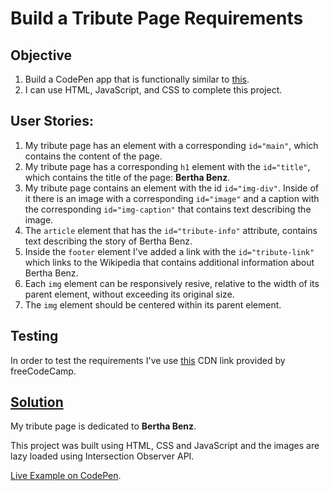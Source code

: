 # Build a Tribute Page Requirements

## Objective

1. Build a CodePen app that is functionally similar to [this](https://codepen.io/freeCodeCamp/full/zNqgVx).
2. I can use HTML, JavaScript, and CSS to complete this project.

## User Stories:

1. My tribute page has an element with a corresponding `id="main"`, which contains the content of the page.
2. My tribute page has a corresponding `h1` element with the `id="title"`, which contains the title of the page: **Bertha Benz**.
3. My tribute page contains an element with the id `id="img-div"`. Inside of it there is an image with a corresponding `id="image"` and a caption with the corresponding `id="img-caption"` that contains text describing the image.
4. The `article` element that has the `id="tribute-info"` attribute, contains text describing the story of Bertha Benz.
5. Inside the `footer` element I've added a link with the `id="tribute-link"` which links to the Wikipedia that contains additional information about Bertha Benz.
6. Each `img` element can be responsively resive, relative to the width of its parent element, without exceeding its original size.
7. The `img` element should be centered within its parent element.

## Testing

In order to test the requirements I've use [this](https://cdn.freecodecamp.org/testable-projects-fcc/v1/bundle.js) CDN link provided by freeCodeCamp.

## [Solution](https://codepen.io/alexandracaulea/full/MWwgbEv)

My tribute page is dedicated to **Bertha Benz**.

This project was built using HTML, CSS and JavaScript and the images are lazy loaded using Intersection Observer API.

[Live Example on CodePen](https://codepen.io/alexandracaulea/full/MWwgbEv).

